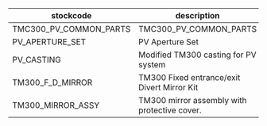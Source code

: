 |stockcode|description|quantity|location|
|---------|-----------|--------|--------|
|TMC300_PV_COMMON_PARTS|TMC300_PV_COMMON_PARTS|1.00||
|PV_APERTURE_SET|PV Aperture Set|1.00||
|PV_CASTING|Modified TM300 casting for PV system|1.00||
|TM300_F_D_MIRROR|TM300 Fixed entrance/exit Divert Mirror Kit|1.00||
|TM300_MIRROR_ASSY|TM300 mirror assembly with protective cover.|2.00||
